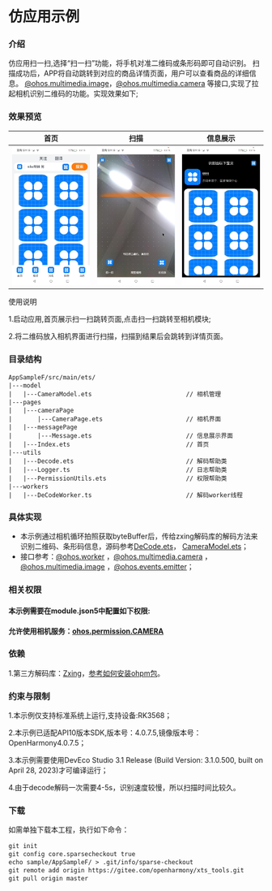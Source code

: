 # 仿应用示例 

### 介绍

仿应用扫一扫,选择“扫一扫”功能，将手机对准二维码或条形码即可自动识别。
扫描成功后，APP将自动跳转到对应的商品详情页面，用户可以查看商品的详细信息。
[@ohos.multimedia.image](https://gitee.com/openharmony/docs/blob/OpenHarmony-4.0-Beta1/zh-cn/application-dev/reference/apis/js-apis-image.md)，[@ohos.multimedia.camera](https://gitee.com/openharmony/docs/blob/OpenHarmony-4.0-Beta1/zh-cn/application-dev/reference/apis/js-apis-camera.md)
等接口,实现了拉起相机识别二维码的功能。实现效果如下;

### 效果预览

| 首页                                                        | 扫描                                                                            | 信息展示                                                                          | 
|-----------------------------------------------------------|-------------------------------------------------------------------------------|-------------------------------------------------------------------------------|
| ![首页.png](screenshots%2Fdevices%2F%E9%A6%96%E9%A1%B5.png) | ![扫描界面.png](screenshots%2Fdevices%2F%E6%89%AB%E6%8F%8F%E7%95%8C%E9%9D%A2.png) | ![信息界面.png](screenshots%2Fdevices%2F%E4%BF%A1%E6%81%AF%E7%95%8C%E9%9D%A2.png) |

使用说明

1.启动应用,首页展示扫一扫跳转页面,点击扫一扫跳转至相机模块;

2.将二维码放入相机界面进行扫描，扫描到结果后会跳转到详情页面。


### 目录结构

```
AppSampleF/src/main/ets/
|---model
|   |---CameraModel.ets                          // 相机管理
|---pages
|   |---cameraPage                               
|       |---CameraPage.ets                       // 相机界面
|   |---messagePage                               
|       |---Message.ets                          // 信息展示界面
|   |---Index.ets                                // 首页
|---utils
|   |---Decode.ets                               // 解码帮助类
|   |---Logger.ts                                // 日志帮助类
|   |---PermissionUtils.ets                      // 权限帮助类
|---workers                                 
|   |---DeCodeWorker.ts                          // 解码worker线程
```

### 具体实现
+ 本示例通过相机循环拍照获取byteBuffer后，传给zxing解码库的解码方法来识别二维码、条形码信息，源码参考[DeCode.ets](entry%2Fsrc%2Fmain%2Fets%2Futils%2FDeCode.ets)，
[CameraModel.ets](entry%2Fsrc%2Fmain%2Fets%2Fmodel%2FCameraModel.ets)；
+ 接口参考：[@ohos.worker](https://gitee.com/openharmony/docs/blob/master/zh-cn/application-dev/reference/apis/js-apis-worker.md)
，[@ohos.multimedia.camera](https://gitee.com/openharmony/docs/blob/master/zh-cn/application-dev/reference/apis/js-apis-camera.md)
，[@ohos.multimedia.image](https://gitee.com/openharmony/docs/blob/master/zh-cn/application-dev/reference/apis/js-apis-image.md)
，[@ohos.events.emitter](https://gitee.com/openharmony/docs/blob/master/zh-cn/application-dev/reference/apis/js-apis-emitter.md)；

### 相关权限
#### 本示例需要在module.json5中配置如下权限:
#### 允许使用相机服务：[ohos.permission.CAMERA](https://gitee.com/openharmony/docs/blob/master/zh-cn/application-dev/security/permission-list.md#ohospermissioncamera)

### 依赖

1.第三方解码库：[Zxing](https://gitee.com/openharmony-tpc/zxing)，[参考如何安装ohpm包](https://gitee.com/openharmony-tpc/docs/blob/master/OpenHarmony_har_usage.md)。

### 约束与限制

1.本示例仅支持标准系统上运行,支持设备:RK3568；

2.本示例已适配API10版本SDK,版本号：4.0.7.5,镜像版本号：OpenHarmony4.0.7.5；

3.本示例需要使用DevEco Studio 3.1 Release (Build Version: 3.1.0.500, built on April 28, 2023)才可编译运行；

4.由于decode解码一次需要4-5s，识别速度较慢，所以扫描时间比较久。

### 下载

如需单独下载本工程，执行如下命令：

```
git init
git config core.sparsecheckout true
echo sample/AppSampleF/ > .git/info/sparse-checkout
git remote add origin https://gitee.com/openharmony/xts_tools.git
git pull origin master
```